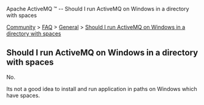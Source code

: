 Apache ActiveMQ ™ -- Should I run ActiveMQ on Windows in a directory with spaces 

[Community](community.html) > [FAQ](faq.html) > [General](general.html) > [Should I run ActiveMQ on Windows in a directory with spaces](should-i-run-activemq-on-windows-in-a-directory-with-spaces.html)


Should I run ActiveMQ on Windows in a directory with spaces
-----------------------------------------------------------

No.

Its not a good idea to install and run application in paths on Windows which have spaces.

